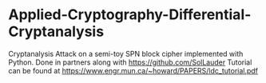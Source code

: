 # Applied-Cryptography-Differential-Cryptanalysis
Cryptanalysis Attack on a semi-toy SPN block cipher implemented with Python. Done in partners along with https://github.com/SolLauder
Tutorial can be found at
https://www.engr.mun.ca/~howard/PAPERS/ldc_tutorial.pdf
